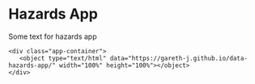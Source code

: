 # Hazards App

Some text for hazards app

```{raw} html
<div class="app-container">
   <object type="text/html" data="https://gareth-j.github.io/data-hazards-app/" width="100%" height="100%"></object>
</div>
```
